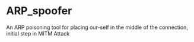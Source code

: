 # ARP_spoofer
An ARP poisoning tool for placing our-self in the middle of the connection, initial step in MITM Attack
